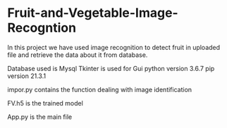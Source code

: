 # Fruit-and-Vegetable-Image-Recogntion
In this project we have used image recognition to detect fruit in uploaded file and retrieve the data about it from database.

Database used is Mysql
Tkinter is used for Gui
python version 3.6.7
pip version 21.3.1


impor.py contains the function dealing with image identification

FV.h5 is the trained model

App.py is the main file

